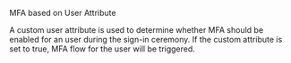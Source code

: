 MFA based on User Attribute 

A custom user attribute is used to determine whether MFA should be enabled for an user during the sign-in ceremony.
If the custom attribute is set to true, MFA flow for the user will be triggered.

